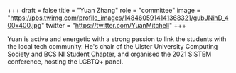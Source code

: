 +++
draft = false
title = "Yuan Zhang"
role = "committee"
image = "https://pbs.twimg.com/profile_images/1484605914141368321/gubJNihD_400x400.jpg"
twitter = "https://twitter.com/YuanMitchell"
+++

Yuan is active and energetic with a strong passion to link the students with the local tech community. He's chair of the Ulster University Computing Society and BCS NI Student Chapter, and organised the 2021 SISTEM conference, hosting the LGBTQ+ panel.